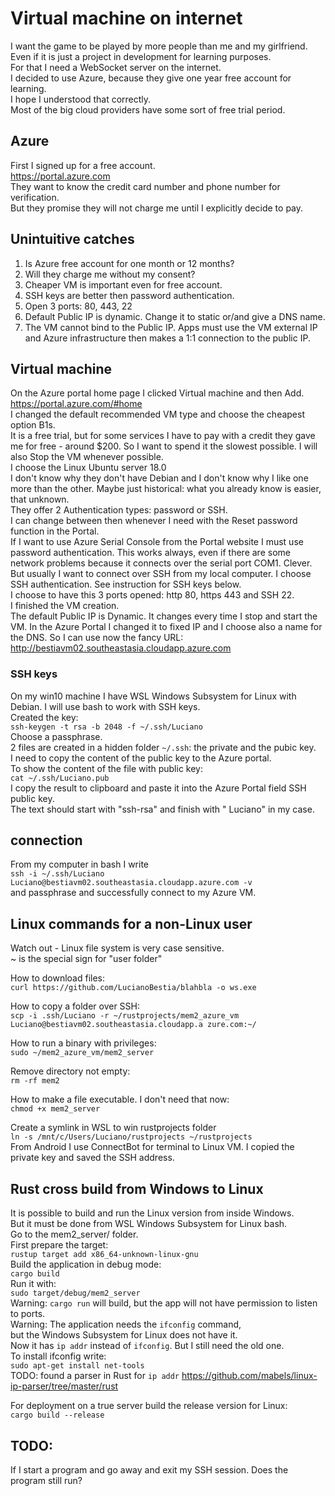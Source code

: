 # Virtual machine on internet

I want the game to be played by more people than me and my girlfriend.  
Even if it is just a project in development for learning purposes.  
For that I need a WebSocket server on the internet.  
I decided to use Azure, because they give one year free account for learning.  
I hope I understood that correctly.  
Most of the big cloud providers have some sort of free trial period.  

## Azure
First I signed up for a free account.  
https://portal.azure.com  
They want to know the credit card number and phone number for verification.  
But they promise they will not charge me until I explicitly decide to pay.  

## Unintuitive catches
1. Is Azure free account for one month or 12 months?  
2. Will they charge me without my consent?  
3. Cheaper VM is important even for free account.  
4. SSH keys are better then password authentication.  
5. Open 3 ports: 80, 443, 22  
6. Default Public IP is dynamic. Change it to static or/and give a DNS name.  
7. The VM cannot bind to the Public IP. Apps must use the VM external IP and Azure infrastructure then makes a 1:1 connection to the public IP.  

## Virtual machine
On the Azure portal home page I clicked Virtual machine and then Add.  
https://portal.azure.com/#home  
I changed the default recommended VM type and choose the cheapest option B1s.  
It is a free trial, but for some services I have to pay with a credit they gave me for free - around $200. So I want to spend it the slowest possible. I will also Stop the VM whenever possible.  
I choose the Linux Ubuntu server 18.0  
I don't know why they don't have Debian and I don't know why I like one more than the other. Maybe just historical: what you already know is easier, that unknown.  
They offer 2 Authentication types: password or SSH.  
I can change between then whenever I need with the Reset password function in the Portal.  
If I want to use Azure Serial Console from the Portal website I must use password authentication. This works always, even if there are some network problems because it connects over the serial port COM1.  Clever.  
But usually I want to connect over SSH from my local computer. I choose SSH authentication. See instruction for SSH keys below.  
I choose to have this 3 ports opened: http 80, https 443 and SSH 22.  
I finished the VM creation.  
The default Public IP is Dynamic. It changes every time I stop and start the VM. In the Azure Portal I changed it to fixed IP and I choose also a name for the DNS. So I can use now the fancy URL:  
http://bestiavm02.southeastasia.cloudapp.azure.com  

### SSH keys
On my win10 machine I have WSL Windows Subsystem for Linux with Debian. I will use bash to work with SSH keys.  
Created the key:  
`ssh-keygen -t rsa -b 2048 -f ~/.ssh/Luciano`  
Choose a passphrase.  
2 files are created in a hidden folder `~/.ssh`: the private and the pubic key.  
I need to copy the content of the public key to the Azure portal.  
To show the content of the file with public key:  
`cat ~/.ssh/Luciano.pub`  
I copy the result to clipboard and paste it into the Azure Portal field SSH public key.  
The text should start with "ssh-rsa" and finish with " Luciano" in my case.  

## connection
From my computer in bash I write  
`ssh -i ~/.ssh/Luciano Luciano@bestiavm02.southeastasia.cloudapp.azure.com -v`  
and passphrase and successfully connect to my Azure VM.  

## Linux commands for a non-Linux user
Watch out - Linux file system is very case sensitive.  
~ is the special sign for "user folder"  
  
How to download files:  
`curl https://github.com/LucianoBestia/blahbla -o ws.exe`  
  
How to copy a folder over SSH:  
`scp -i .ssh/Luciano -r ~/rustprojects/mem2_azure_vm Luciano@bestiavm02.southeastasia.cloudapp.a
zure.com:~/`  
  
How to run a binary with privileges:  
`sudo ~/mem2_azure_vm/mem2_server`  
  
Remove directory not empty:  
`rm -rf mem2`  
  
How to make a file executable. I don't need that now:  
`chmod +x mem2_server`  
  
Create a symlink in WSL to win rustprojects folder  
`ln -s /mnt/c/Users/Luciano/rustprojects ~/rustprojects`  
From Android I use ConnectBot for terminal to Linux VM. I copied the private key and saved the SSH address.  
  
## Rust cross build from Windows to Linux
It is possible to build and run the Linux version from inside Windows.  
But it must be done from WSL Windows Subsystem for Linux bash.  
Go to the mem2_server/ folder.  
First prepare the target:  
`rustup target add x86_64-unknown-linux-gnu`  
Build the application in debug mode:  
`cargo build`  
Run it with:  
`sudo target/debug/mem2_server`  
Warning: `cargo run` will build, but the app will not have permission to listen to ports.  
Warning: The application needs the `ifconfig` command,  
but the Windows Subsystem for Linux does not have it.  
Now it has `ip addr` instead of `ifconfig`. But I still need the old one.  
To install ifconfig write:  
`sudo apt-get install net-tools`  
TODO: found a parser in Rust for `ip addr` https://github.com/mabels/linux-ip-parser/tree/master/rust  
  
For deployment on a true server build the release version for Linux:  
`cargo build --release `  

## TODO:
If I start a program and go away and exit my SSH session. Does the program still run?  

